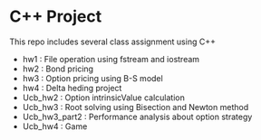 # C++ Project
This repo includes several class assignment using C++
* hw1 : File operation using fstream and iostream
* hw2 : Bond pricing
* hw3 : Option pricing using B-S model
* hw4 : Delta heding project
* Ucb_hw2 : Option intrinsicValue calculation
* Ucb_hw3 : Root solving using Bisection and Newton method
* Ucb_hw3_part2 : Performance analysis about option strategy
* Ucb_hw4 : Game

